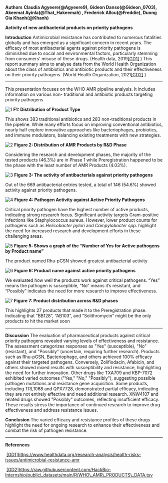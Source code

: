  **Authors**
**Claudia Agyeere(@Agyeere9), Gideon Danso(@Gideon\_0703), Akeemat Ayinla(@That\_Hakeemah) , Frederick Allou(@Freddie), Duong Gia Khanh(@Khanh)**

**Activity of new antibacterial products on priority pathogens**

**Introduction**
Antimicrobial resistance has contributed to numerous fatalities globally and has emerged as a significant concern in recent years. The efficacy of most antibacterial agents against priority pathogens is diminished due to social and environmental factors, particularly stemming from consumers' misuse of these drugs. (Health data, 2019[\[GD1\]](#_msocom_1) )
This report summary aims to analyse data from the World Health Organization about the class of antibiotics and antibiotic products and their effectiveness on their priority pathogens. (World Health Organization, 2021[\[GD2\]](#_msocom_2) )



****

This presentation focuses on the WHO AMR pipeline analysis. It includes information on various non- traditional and antibiotic products targeting priority pathogens

![1](https://github.com/user-attachments/assets/807a66aa-6f1e-4db2-9f4b-9b8566780e52)
**F1: Distribution of Product Type**

This shows 383 traditional antibiotics and 283 non-traditional products in the pipeline. While many efforts focus on improving conventional antibiotics, nearly half explore innovative approaches like bacteriophages, probiotics, and immune modulators, balancing existing treatments with new strategies.

![2](https://github.com/user-attachments/assets/a82125d4-9ca3-436e-9950-ab016921fa6f)
**Figure 2: Distribution of AMR Products by R\&D Phase**

Considering the research and development phases, the majority of the tested products (46.3%) are in Phase 1 while Preregistration happened to be the phase with the least number of AMR Products (4.03%).

![3](https://github.com/user-attachments/assets/76e82a39-9418-49a8-83c7-b5b627a737d2)
**Figure 3: The activity of antibacterials against priority pathogens**

Out of the 669 antibacterial entries tested, a total of 146 (54.6%) showed activity against priority pathogens.

![4](https://github.com/user-attachments/assets/480c2746-fab5-4882-b58d-8ee110253060)
**Figure 4: Pathogen Activity against Active Priority Pathogens**

Critical priority pathogen have the highest number of active products, indicating strong research focus. Significant activity targets Gram-positive infections like Staphylococcus aureus. However, lower product counts for pathogens such as _Helicobacter pylori_ and _Campylobacter spp_. highlight the need for increased research and development efforts in these challenging areas.


![5](https://github.com/user-attachments/assets/16d4cdc8-19c0-4047-9844-71d6330c4e18)
**Figure 5: Shows a graph of the “Number of Yes for Active pathogens by Product name”**

The product named Rhu-pGSN showed greatest antibacterial activity


![6](https://github.com/user-attachments/assets/d306726c-3689-4cdd-a04b-bf8693a8547b)
**Figure 6: Product name against active priority pathogens**

We evaluated how well the products work against critical pathogens. “Yes” means the pathogen is susceptible, “No” means it’s resistant, and “Possibly” indicates the need for more research to improve effectiveness.


![7](https://github.com/user-attachments/assets/82d64e95-0e32-46a2-9193-1bfc2d1c5c6b)
**Figure 7: Product distribution across R\&D phases**

This highlights 27 products that made it to the Preregistration phase. Indicating that “BB128”, “AB103”, and “Solithromycin” might be the only products to hit the market soon

****

**Discussion**
The evaluation of pharmaceutical products against critical priority pathogens revealed varying levels of effectiveness and resistance. The assessment categorizes responses as "Yes" (susceptible), "No" (resistant), and "Possibly" (uncertain, requiring further research). Products such as Rhu-pGSN, Bacteriophage, and others achieved 100% efficacy against their targeted pathogens. Conversely, Zolifiodacin, Afabicin, and others showed mixed results with susceptibility and resistance, highlighting the need for further innovation. Other drugs like TXA709 and KBP-7072 exhibited varied outcomes ("Yes," "No," "Possibly"), suggesting possible pathogen mutations and resistance gene acquisition. Some products, including TRL1068 and QPX7728, demonstrated partial efficacy, indicating they are not entirely effective and need additional research. XNW4107 and related drugs showed "Possibly" outcomes, reflecting insufficient efficacy. These results stress the importance of continued research to improve drug effectiveness and address resistance issues.

**Conclusion**
The varied efficacy and resistance profiles of these drugs highlight the need for ongoing research to enhance their effectiveness and combat the risk of pathogen resistance.


* * *
**References**


 [\[GD1\]](#_msoanchor_1)https://www.healthdata.org/research-analysis/health-risks-issues/antimicrobial-resistance-amr

 [\[GD2\]](#_msoanchor_2)https://raw.githubusercontent.com/HackBio-Internship/public\_datasets/main/R/WHO\_AMR\_PRODUCTS\_DATA.tsv
